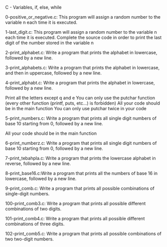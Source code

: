 C - Variables, if, else, while

0-positive_or_negative.c: This program will assign a random number to the variable n each time it is executed.

1-last_digit.c: This program will assign a random number to the variable n each time it is executed. Complete the source code in order to print the last digit of the number stored in the variable n

2-print_alphabet.c: Write a program that prints the alphabet in lowercase, followed by a new line.

3-print_alphabets.c: Write a program that prints the alphabet in lowercase, and then in uppercase, followed by a new line.

4-print_alphabt.c: Write a program that prints the alphabet in lowercase, followed by a new line.

Print all the letters except q and e
You can only use the putchar function (every other function (printf, puts, etc…) is forbidden)
All your code should be in the main function
You can only use putchar twice in your code

5-print_numbers.c: Write a program that prints all single digit numbers of base 10 starting from 0, followed by a new line.

All your code should be in the main function

6-print_numberz.c: Write a program that prints all single digit numbers of base 10 starting from 0, followed by a new line.

7-print_tebahpla.c: Write a program that prints the lowercase alphabet in reverse, followed by a new line.

8-print_base16.c:Write a program that prints all the numbers of base 16 in lowercase, followed by a new line.

9-print_comb.c: Write a program that prints all possible combinations of single-digit numbers.

100-print_comb3.c: Write a program that prints all possible different combinations of two digits.

101-print_comb4.c: Write a program that prints all possible different combinations of three digits.

102-print_comb5.c: Write a program that prints all possible combinations of two two-digit numbers.
